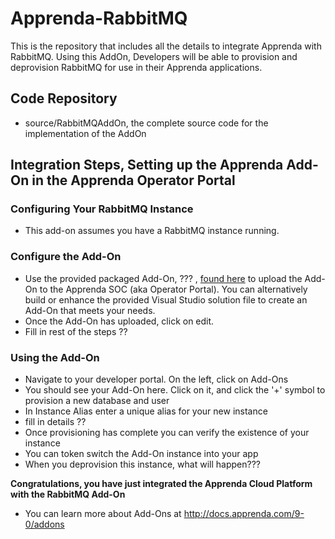 # Apprenda-RabbitMQ
This is the repository that includes all the details to integrate Apprenda with RabbitMQ. Using this AddOn, Developers will be able to provision and deprovision RabbitMQ for use in their Apprenda applications.

## Code Repository
- source/RabbitMQAddOn, the complete source code for the implementation of the AddOn

## Integration Steps, Setting up the Apprenda Add-On in the Apprenda Operator Portal

### Configuring Your RabbitMQ Instance ###
- This add-on assumes you have a RabbitMQ instance running. 

### Configure the Add-On ###
- Use the provided packaged Add-On, ??? , [found here](https://github.com/apprenda/RabbitMQ-Integration/releases) to upload the Add-On to the Apprenda SOC (aka Operator Portal). You can alternatively build or enhance the provided Visual Studio solution file to create an Add-On that meets your needs.
- Once the Add-On has uploaded, click on edit. 
- Fill in rest of the steps ??

### Using the Add-On ###
- Navigate to your developer portal. On the left, click on Add-Ons
- You should see your Add-On here. Click on it, and click the '+' symbol to provision a new database and user
- In Instance Alias enter a unique alias for your new instance
- fill in details ??
- Once provisioning has complete you can verify the existence of your instance 
- You can token switch the Add-On instance into your app 
- When you deprovision this instance, what will happen???

**Congratulations, you have just integrated the Apprenda Cloud Platform with the RabbitMQ Add-On**
- You can learn more about Add-Ons at http://docs.apprenda.com/9-0/addons
